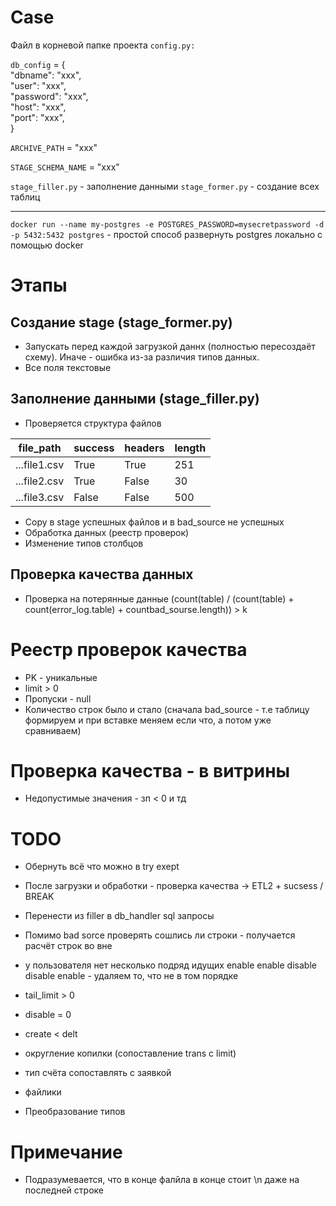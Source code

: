 # Case

Файл в корневой папке проекта
`config.py:`

`db_config` = {   
    "dbname": "xxx",   
    "user": "xxx",     
    "password": "xxx",   
    "host": "xxx",   
    "port": "xxx",    
}

`ARCHIVE_PATH` = "xxx"

`STAGE_SCHEMA_NAME` = "xxx"

`stage_filler.py` - заполнение данными
`stage_former.py` - создание всех таблиц

---

`docker run --name my-postgres -e POSTGRES_PASSWORD=mysecretpassword -d -p 5432:5432 postgres` - простой способ развернуть postgres локально с помощью docker
# Этапы  
## Создание stage (stage_former.py)
- Запускать перед каждой загрузкой даннх (полностью пересоздаёт схему). Иначе - ошибка из-за различия типов данных.
- Все поля текстовые 

## Заполнение данными (stage_filler.py)
- Проверяется структура файлов

| file_path | success | headers | length |
|----------------|----------------|----------------|--|
| ...file1.csv    | True     | True     |251|
| ...file2.csv     | True     | False     |30|
| ...file3.csv     | False     | False     |500|


- Copy в stage успешных файлов и в bad_source не успешных
- Обработка данных (реестр проверок)
- Изменение типов столбцов

## Проверка качества данных
- Проверка на потерянные данные (count(table) / (count(table) + count(error_log.table) + countbad_sourse.length)) > k

# Реестр проверок качества
- PK - уникальные
- limit > 0
- Пропуски - null
- Количество строк было и стало (сначала bad_source - т.е таблицу формируем и при вставке меняем если что, а потом уже сравниваем)

# Проверка качества - в витрины
- Недопустимые значения - зп < 0 и тд

# TODO
- Обернуть всё что можно в try exept
- После загрузки и обработки - проверка качества -> ETL2 + sucsess / BREAK
- Перенести из filler в db_handler sql запросы
- Помимо bad sorce проверять сошлись ли строки - получается расчёт строк во вне 


- у пользователя нет несколько подряд идущих enable enable disable disable enable - удаляем то, что не в том порядке
- tail_limit > 0
- disable = 0
- create < delt
- округление копилки (сопоставление trans с limit)
- тип счёта сопоставлять с заявкой
- файлики
- Преобразование типов


# Примечание
- Подразумевается, что в конце фалйла в конце стоит \n даже на последней строке